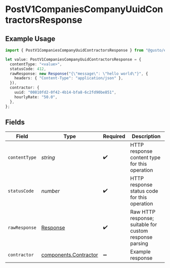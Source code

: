 # PostV1CompaniesCompanyUuidContractorsResponse

## Example Usage

```typescript
import { PostV1CompaniesCompanyUuidContractorsResponse } from "@gusto/embedded-api/models/operations";

let value: PostV1CompaniesCompanyUuidContractorsResponse = {
  contentType: "<value>",
  statusCode: 412,
  rawResponse: new Response("{\"message\": \"hello world\"}", {
    headers: { "Content-Type": "application/json" },
  }),
  contractor: {
    uuid: "00810fd2-0f42-4b14-bfa8-6c2fd90be851",
    hourlyRate: "50.0",
  },
};
```

## Fields

| Field                                                                 | Type                                                                  | Required                                                              | Description                                                           |
| --------------------------------------------------------------------- | --------------------------------------------------------------------- | --------------------------------------------------------------------- | --------------------------------------------------------------------- |
| `contentType`                                                         | *string*                                                              | :heavy_check_mark:                                                    | HTTP response content type for this operation                         |
| `statusCode`                                                          | *number*                                                              | :heavy_check_mark:                                                    | HTTP response status code for this operation                          |
| `rawResponse`                                                         | [Response](https://developer.mozilla.org/en-US/docs/Web/API/Response) | :heavy_check_mark:                                                    | Raw HTTP response; suitable for custom response parsing               |
| `contractor`                                                          | [components.Contractor](../../models/components/contractor.md)        | :heavy_minus_sign:                                                    | Example response                                                      |